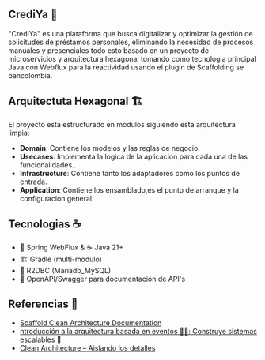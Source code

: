 ## CrediYa 📄
"CrediYa" es una plataforma que busca digitalizar y optimizar la gestión de solicitudes de préstamos personales, eliminando la necesidad de procesos manuales y presenciales
todo esto basado en un proyecto de microservicios y arquitectura hexagonal tomando como tecnologia principal Java con Webflux para la reactividad usando el plugin de 
Scaffolding se  bancolombia.

## Arquitectuta Hexagonal 🏗️

El proyecto esta estructurado en modulos siguiendo esta arquitectura limpia:

- **Domain**: Contiene los modelos y las reglas de negocio.
- **Usecases**: Implementa la logica de la aplicacion para cada una de las funcionalidades..
- **Infrastructure**: Contiene tanto los adaptadores como los puntos de entrada.
- **Application**: Contiene los ensamblado,es el punto de arranque y la configuracion general.


## Tecnologias ☕

- 🍃 Spring WebFlux & ☕ Java 21+ ​​
- 🏗️ Gradle (multi-modulo)
- 🦭 R2DBC (Mariadb_MySQL)
- 📄 OpenAPI/Swagger para documentación de API's

## Referencias 🔗
- [Scaffold Clean Architecture Documentation](https://bancolombia.github.io/scaffold-clean-architecture/docs/intro)
- [ntroducción a la arquitectura basada en eventos 👨‍🏫: Construye sistemas escalables 🚀](https://medium.com/@diego.coder/introducci%C3%B3n-a-la-arquitectura-orientada-a-eventos-a532c71c9945)
- [Clean Architecture – Aislando los detalles](https://medium.com/bancolombia-tech/clean-architecture-aislando-los-detalles-4f9530f35d7a)
